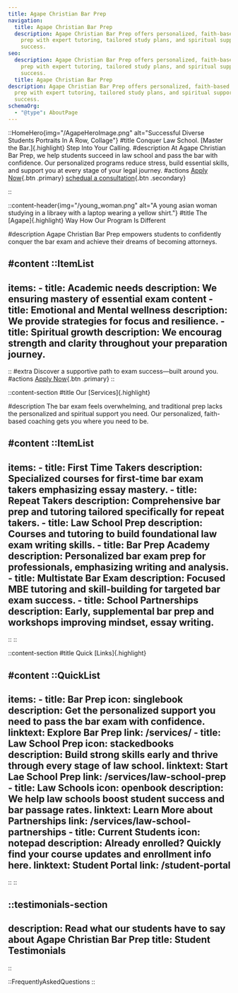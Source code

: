 ```yaml
---
title: Agape Christian Bar Prep
navigation:
  title: Agape Christian Bar Prep
  description: Agape Christian Bar Prep offers personalized, faith-based bar exam
    prep with expert tutoring, tailored study plans, and spiritual support for
    success.
seo:
  description: Agape Christian Bar Prep offers personalized, faith-based bar exam
    prep with expert tutoring, tailored study plans, and spiritual support for
    success.
  title: Agape Christian Bar Prep
description: Agape Christian Bar Prep offers personalized, faith-based bar exam
  prep with expert tutoring, tailored study plans, and spiritual support for
  success.
schemaOrg:
  - "@type": AboutPage
---
```

::HomeHero{img="/AgapeHeroImage.png" alt="Successful Diverse Students Portraits In A Row, Collage"}
#title
Conquer Law School. [Master the Bar.]{.highlight} Step Into Your Calling.
#description
At Agape Christian Bar Prep, we help students succeed in law school and pass the bar with confidence. Our personalized programs reduce stress, build essential skills, and support you at every stage of your legal journey.
#actions
[Apply Now](){.btn .primary} [schedual a consultation](/contact){.btn .secondary}

::

::content-header{img="/young_woman.png" alt="A young asian woman studying in a libraey with a laptop wearing a yellow shirt."}
#title
The [Agape]{.highlight} Way How Our Program Is Different

#description
Agape Christian Bar Prep empowers students to confidently conquer the bar exam and achieve their dreams of becoming attorneys.

#content
  ::ItemList
  ---
  items:
    - title: Academic needs
      description: We ensuring mastery of essential exam content
    - title: Emotional and Mental wellness
      description: We provide strategies for focus and resilience.
    - title: Spiritual growth
      description: We encourag strength and clarity throughout your preparation journey.
  ---
  ::
#extra
Discover a supportive path to exam success—built around you.
#actions
[Apply Now](){.btn .primary}
::




::content-section
#title
Our [Services]{.highlight}

#description
The bar exam feels overwhelming, and traditional prep lacks the personalized and spiritual support you need. Our personalized, faith-based coaching gets you where you need to be.

#content
  ::ItemList
  ---
  items:
    - title: First Time Takers
      description: Specialized courses for first-time bar exam takers emphasizing essay mastery.
    - title: Repeat Takers
      description: Comprehensive bar prep and tutoring tailored specifically for repeat takers.
    - title: Law School Prep
      description: Courses and tutoring to build foundational law exam writing skills.
    - title: Bar Prep Academy
      description: Personalized bar exam prep for professionals, emphasizing writing and analysis.
    - title: Multistate Bar Exam
      description: Focused MBE tutoring and skill-building for targeted bar exam success.
    - title: School Partnerships
      description: Early, supplemental bar prep and workshops improving mindset, essay writing.
  ---
  ::
::

::content-section
#title
Quick [Links]{.highlight}

#content
  ::QuickList
  ---
  items:
    - title: Bar Prep
      icon: singlebook
      description: Get the personalized support you need to pass the bar exam with confidence.
      linktext: Explore Bar Prep
      link: /services/
    - title: Law School Prep
      icon: stackedbooks
      description: Build strong skills early and thrive through every stage of law school.
      linktext: Start Lae School Prep
      link: /services/law-school-prep
    - title: Law Schools
      icon: openbook
      description: We help law schools boost student success and bar passage rates.
      linktext: Learn More about Partnerships
      link: /services/law-school-partnerships
    - title: Current Students
      icon: notepad
      description: Already enrolled? Quickly find your course updates and enrollment info here.
      linktext: Student Portal
      link: /student-portal
  ---
  ::
::

::testimonials-section
---
  description: Read what our students have to say about Agape Christian Bar Prep
  title: Student Testimonials
---
::

::FrequentlyAskedQuestions
::

